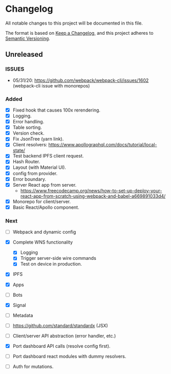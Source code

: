 # Changelog

All notable changes to this project will be documented in this file.

The format is based on [Keep a Changelog](https://keepachangelog.com/en/1.0.0/),
and this project adheres to [Semantic Versioning](https://semver.org/spec/v2.0.0.html).

## Unreleased

### ISSUES
- 05/31/20: https://github.com/webpack/webpack-cli/issues/1602 (webpack-cli issue with monorepos)

### Added

- [x] Fixed hook that causes 100x rerendering.
- [x] Logging.
- [x] Error handling.
- [x] Table sorting.
- [x] Version check.
- [x] Fix JsonTree (yarn link).
- [x] Client resolvers: https://www.apollographql.com/docs/tutorial/local-state/
- [x] Test backend IPFS client request.
- [x] Hash Router.
- [x] Layout (with Material UI).
- [x] config from provider.
- [x] Error boundary.
- [x] Server React app from server.
    - https://www.freecodecamp.org/news/how-to-set-up-deploy-your-react-app-from-scratch-using-webpack-and-babel-a669891033d4/
- [x] Monorepo for client/server.
- [x] Basic React/Apollo component.

### Next

- [ ] Webpack and dynamic config 
- [X] Complete WNS functionality
    - [X] Logging
    - [X] Trigger server-side wire commands
    - [X] Test on device in production.
- [X] IPFS
- [X] Apps
- [ ] Bots
- [X] Signal
- [ ] Metadata

- [ ] https://github.com/standard/standardx (JSX)
- [ ] Client/server API abstraction (error handler, etc.)
- [X] Port dashboard API calls (resolve config first).
- [ ] Port dashboard react modules with dummy resolvers.
- [ ] Auth for mutations.
